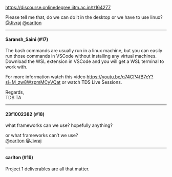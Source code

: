 https://discourse.onlinedegree.iitm.ac.in/t/164277

Please tell me that, do we can do it in the desktop or we have to use linux?<br/>
<a class="mention" href="/u/jivraj">@Jivraj</a> <a class="mention" href="/u/carlton">@carlton</a></p><hr>

<h4>Saransh_Saini (#17)</h4>
<p>The bash commands are usually run in a linux machine, but you can easily run those commands in VSCode without installing any virtual machines. Download the WSL extension in VSCode and you will get a WSL terminal to work with.</p>
<p>For more information watch this video <a href="https://youtu.be/q74CP4fB7cY?si=M_zw8WzpmMCyVQat" rel="noopener nofollow ugc">https://youtu.be/q74CP4fB7cY?si=M_zw8WzpmMCyVQat</a> or watch TDS Live Sessions.</p>
<p>Regards,<br/>
TDS TA</p><hr>

<h4>23f1002382 (#18)</h4>
<p>what frameworks can we use? hopefully anything?</p>
<p>or what frameworks can’t we use?<br/>
<a class="mention" href="/u/carlton">@carlton</a> <a class="mention" href="/u/jivraj">@Jivraj</a></p><hr>

<h4>carlton (#19)</h4>
<p>Project 1 deliverables are all that matter.